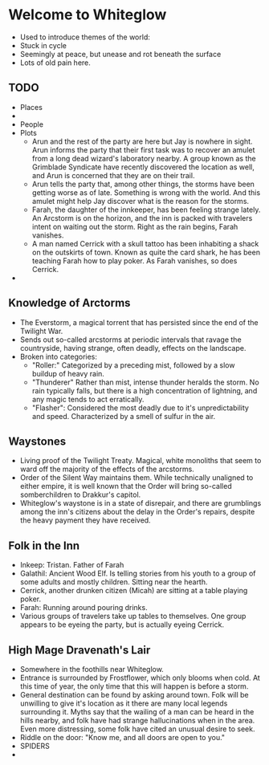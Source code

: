 # Welcome to Whiteglow

- Used to introduce themes of the world:
 - Stuck in cycle
 - Seemingly at peace, but unease and rot beneath the surface
 - Lots of old pain here.

## TODO

- Places
 - 
- People
- Plots
  - Arun and the rest of the party are here but Jay is nowhere in sight.  Arun informs the party that their first task was to recover an amulet from a long dead wizard's laboratory nearby. A group known as the Grimblade Syndicate have recently discovered the location as well, and Arun is concerned that they are on their trail.
  - Arun tells the party that, among other things, the storms have been getting worse as of late. Something is wrong with the world. And this amulet might help Jay discover what is the reason for the storms.
  - Farah, the daughter of the innkeeper, has been feeling strange lately. An Arcstorm is on the horizon, and the inn is packed with travelers intent on waiting out the storm. Right as the rain begins, Farah vanishes.
  - A man named Cerrick with a skull tattoo has been inhabiting a shack on the outskirts of town. Known as quite the card shark, he has been teaching Farah how to play poker. As Farah vanishes, so does Cerrick.
- 

## Knowledge of Arctorms

- The Everstorm, a magical torrent that has persisted since the end of the Twilight War.
- Sends out so-called arcstorms at periodic intervals that ravage the countryside, having strange, often deadly, effects on the landscape.
- Broken into categories:
  - "Roller:" Categorized by a preceding mist, followed by a slow buildup of heavy rain.
  - "Thunderer" Rather than mist, intense thunder heralds the storm. No rain typically falls, but there is a high concentration of lightning, and any magic tends to act erratically.
  - "Flasher": Considered the most deadly due to it's unpredictability and speed. Characterized by a smell of sulfur in the air.

## Waystones

- Living proof of the Twilight Treaty. Magical, white monoliths that seem to ward off the majority of the effects of the arcstorms.
- Order of the Silent Way maintains them. While technically unaligned to either empire, it is well known that the Order will bring so-called somberchildren to Drakkur's capitol.
- Whiteglow's waystone is in a state of disrepair, and there are grumblings among the inn's citizens about the delay in the Order's repairs, despite the heavy payment they have received.

## Folk in the Inn

- Inkeep: Tristan. Father of Farah
- Galathil: Ancient Wood Elf. Is telling stories from his youth to a group of some adults and mostly children. Sitting near the hearth.
- Cerrick, another drunken citizen (Micah) are sitting at a table playing poker.
- Farah: Running around pouring drinks. 
- Various groups of travelers take up tables to themselves. One group appears to be eyeing the party, but is actually eyeing Cerrick.

## High Mage Dravenath's Lair

- Somewhere in the foothills near Whiteglow.
- Entrance is surrounded by Frostflower, which only blooms when cold. At this time of year, the only time that this will happen is before a storm.
- General destination can be found by asking around town. Folk will be unwilling to give it's location as it there are many local legends surrounding it. Myths say that the wailing of a man can be heard in the hills nearby, and folk have had strange hallucinations when in the area. Even more distressing, some folk have cited an unusual desire to seek.
- Riddle on the door: "Know me, and all doors are open to you."
- SPIDERS
- 